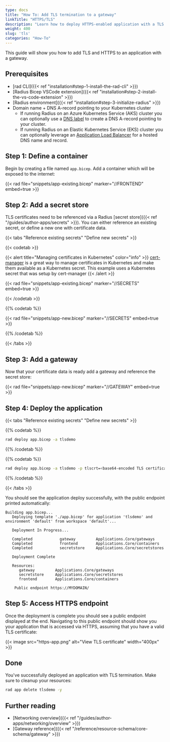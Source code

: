 ```yaml
---
type: docs
title: "How To: Add TLS termination to a gateway"
linkTitle: "HTTPS/TLS"
description: "Learn how to deploy HTTPS-enabled application with a TLS certificate" 
weight: 400
slug: 'tls'
categories: "How-To"
---
```


This guide will show you how to add TLS and HTTPS to an application with a gateway.

## Prerequisites

- [rad CLI]({{< ref "installation#step-1-install-the-rad-cli" >}})
- [Radius Bicep VSCode extension]({{< ref "installation#step-2-install-the-vs-code-extension" >}})
- [Radius environment]({{< ref "installation#step-3-initialize-radius" >}})
- Domain name + DNS A-record pointing to your Kubernetes cluster
  - If running Radius on an Azure Kubernetes Service (AKS) cluster you can optionally use a [DNS label](https://learn.microsoft.com/azure/virtual-network/ip-services/public-ip-addresses#dns-name-label) to create a DNS A-record pointing to your cluster.
  - If running Radius on an Elastic Kubernetes Service (EKS) cluster you can optionally leverage an [Application Load Balancer](https://docs.aws.amazon.com/eks/latest/userguide/alb-ingress.html) for a hosted DNS name and record.

## Step 1: Define a container

Begin by creating a file named `app.bicep`. Add a container which will be exposed to the internet:

{{< rad file="snippets/app-existing.bicep" marker="//FRONTEND" embed=true >}}

## Step 2: Add a secret store

TLS certificates need to be referenced via a Radius [secret store]({{< ref "/guides/author-apps/secrets" >}}). You can either reference an existing secret, or define a new one with certificate data.

{{< tabs "Reference existing secrets" "Define new secrets" >}}

{{< codetab >}}

{{< alert title="Managing certificates in Kubernetes" color="info" >}}
[cert-manager](https://cert-manager.io/docs/) is a great way to manage certificates in Kubernetes and make them available as a Kubernetes secret. This example uses a Kubernetes secret that was setup by cert-manager
{{< /alert >}}

{{< rad file="snippets/app-existing.bicep" marker="//SECRETS" embed=true >}}

{{< /codetab >}}

{{% codetab %}}

{{< rad file="snippets/app-new.bicep" marker="//SECRETS" embed=true >}}

{{% /codetab %}}

{{< /tabs >}}

## Step 3: Add a gateway

Now that your certificate data is ready add a gateway and reference the secret store:

{{< rad file="snippets/app-new.bicep" marker="//GATEWAY" embed=true >}}

## Step 4: Deploy the application

{{< tabs "Reference existing secrets" "Define new secrets" >}}

{{% codetab %}}

```sh
rad deploy app.bicep -a tlsdemo
```

{{% /codetab %}}

{{% codetab %}}

```sh
rad deploy app.bicep -a tlsdemo -p tlscrt=<base64-encoded TLS certificate> -p tlskey=<base64-encoded TLS certificate private key>
```

{{% /codetab %}}

{{< /tabs >}}

You should see the application deploy successfully, with the public endpoint printed automatically:

```
Building app.bicep...
   Deploying template './app.bicep' for application 'tlsdemo' and environment 'default' from workspace 'default'...

   Deployment In Progress...

   Completed            gateway         Applications.Core/gateways
   Completed            frontend        Applications.Core/containers
   Completed            secretstore     Applications.Core/secretstores

   Deployment Complete

   Resources:
      gateway         Applications.Core/gateways
      secretstore     Applications.Core/secretstores
      frontend        Applications.Core/containers

    Public endpoint https://MYDOMAIN/
```

## Step 5: Access HTTPS endpoint

Once the deployment is complete you should see a public endpoint displayed at the end. Navigating to this public endpoint should show you your application that is accessed via HTTPS, assuming that you have a valid TLS certificate:

{{< image src="https-app.png" alt="View TLS certificate" width="400px" >}}

## Done

You've successfully deployed an application with TLS termination. Make sure to cleanup your resources:

```bash
rad app delete tlsdemo -y
```

## Further reading

- [Networking overview]({{< ref "/guides/author-apps/networking/overview" >}})
- [Gateway reference]({{< ref "/reference/resource-schema/core-schema/gateway" >}})
